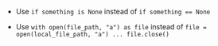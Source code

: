 * Use `if something is None` instead of `if something == None`

* Use `with open(file_path, "a") as file` instead of `file = open(local_file_path, "a") ... file.close()`
